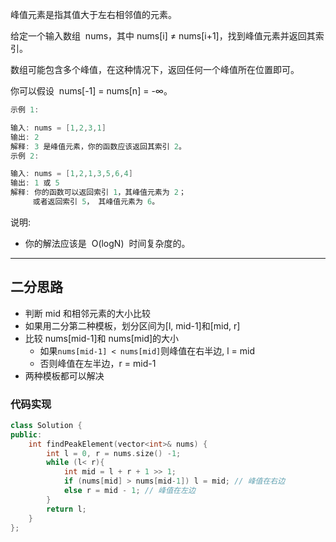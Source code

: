 峰值元素是指其值大于左右相邻值的元素。

给定一个输入数组  nums，其中 nums[i] ≠ nums[i+1]，找到峰值元素并返回其索引。

数组可能包含多个峰值，在这种情况下，返回任何一个峰值所在位置即可。

你可以假设  nums[-1] = nums[n] = -∞。

```cpp
示例 1:

输入: nums = [1,2,3,1]
输出: 2
解释: 3 是峰值元素，你的函数应该返回其索引 2。
示例 2:

输入: nums = [1,2,1,3,5,6,4]
输出: 1 或 5
解释: 你的函数可以返回索引 1，其峰值元素为 2；
     或者返回索引 5， 其峰值元素为 6。
```

说明:

- 你的解法应该是  O(logN)  时间复杂度的。

---

## 二分思路

- 判断 mid 和相邻元素的大小比较
- 如果用二分第二种模板，划分区间为[l, mid-1]和[mid, r]
- 比较 nums[mid-1]和 nums[mid]的大小
  - 如果`nums[mid-1] < nums[mid]`则峰值在右半边, l = mid
  - 否则峰值在左半边，r = mid-1
- 两种模板都可以解决

### 代码实现

```cpp
class Solution {
public:
    int findPeakElement(vector<int>& nums) {
        int l = 0, r = nums.size() -1;
        while (l< r){
            int mid = l + r + 1 >> 1;
            if (nums[mid] > nums[mid-1]) l = mid; // 峰值在右边
            else r = mid - 1; // 峰值在左边
        }
        return l;
    }
};
```
